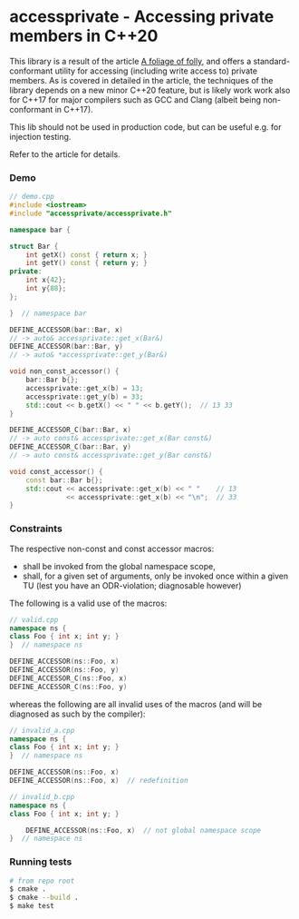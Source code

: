 # accessprivate - Accessing private members in C++20

This library is a result of the article [A foliage of folly](https://dfrib.github.io/a-foliage-of-folly/), and offers a standard-conformant utility for accessing (including write access to) private members. As is covered in detailed in the article, the techniques of the library depends on a new minor C++20 feature, but is likely work work also for C++17 for major compilers such as GCC and Clang (albeit being non-conformant in C++17).

This lib should not be used in production code, but can be useful e.g. for injection testing.

Refer to the article for details.

### Demo

```c++
// demo.cpp
#include <iostream>
#include "accessprivate/accessprivate.h"

namespace bar {

struct Bar {
    int getX() const { return x; }
    int getY() const { return y; }
private:
    int x{42};
    int y{88};
};

}  // namespace bar

DEFINE_ACCESSOR(bar::Bar, x)
// -> auto& accessprivate::get_x(Bar&)
DEFINE_ACCESSOR(bar::Bar, y)
// -> auto& *accessprivate::get_y(Bar&)

void non_const_accessor() {
    bar::Bar b{};
    accessprivate::get_x(b) = 13;
    accessprivate::get_y(b) = 33;
    std::cout << b.getX() << " " << b.getY();  // 13 33
}

DEFINE_ACCESSOR_C(bar::Bar, x)
// -> auto const& accessprivate::get_x(Bar const&)
DEFINE_ACCESSOR_C(bar::Bar, y)
// -> auto const& accessprivate::get_y(Bar const&)

void const_accessor() {
    const bar::Bar b{};
    std::cout << accessprivate::get_x(b) << " "    // 13
              << accessprivate::get_x(b) << "\n";  // 33
}
```

### Constraints

The respective non-const and const accessor macros:

- shall be invoked from the global namespace scope,
- shall, for a given set of arguments, only be invoked once within a given TU (lest you have an ODR-violation; diagnosable however)

The following is a valid use of the macros:
```c++
// valid.cpp
namespace ns {
class Foo { int x; int y; }
}  // namespace ns

DEFINE_ACCESSOR(ns::Foo, x)
DEFINE_ACCESSOR(ns::Foo, y)
DEFINE_ACCESSOR_C(ns::Foo, x)
DEFINE_ACCESSOR_C(ns::Foo, y)
```

whereas the following are all invalid uses of the macros (and will be diagnosed as such by the compiler):

```c++
// invalid_a.cpp
namespace ns {
class Foo { int x; int y; }
}  // namespace ns

DEFINE_ACCESSOR(ns::Foo, x)
DEFINE_ACCESSOR(ns::Foo, x)  // redefinition
```

```c++
// invalid_b.cpp
namespace ns {
class Foo { int x; int y; }

    DEFINE_ACCESSOR(ns::Foo, x)  // not global namespace scope
}  // namespace ns
```

### Running tests

```sh
# from repo root
$ cmake .
$ cmake --build .
$ make test
```
